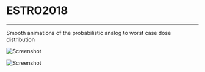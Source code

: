 # ESTRO2018
---
Smooth animations of the probabilistic analog to worst case dose distribution

![Screenshot](prostate_anim.gif)

![Screenshot](liver_anim.gif)


